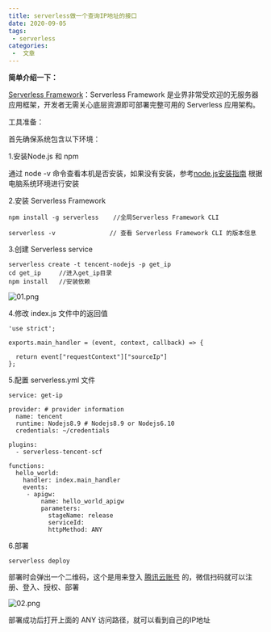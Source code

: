 ```yaml
---
title: serverless做一个查询IP地址的接口
date: 2020-09-05
tags:
 - serverless
categories:
 -  文章
---
```


**简单介绍一下：**

[Serverless Framework](https://github.com/serverless/serverless/blob/master/README_CN.md)：Serverless Framework 是业界非常受欢迎的无服务器应用框架，开发者无需关心底层资源即可部署完整可用的 Serverless 应用架构。

工具准备：

首先确保系统包含以下环境：

1.安装Node.js 和 npm

通过 node -v 命令查看本机是否安装，如果没有安装，参考[node.js安装指南](https://nodejs.org/zh-cn/download/) 根据电脑系统环境进行安装

2.安装 Serverless Framework

```
npm install -g serverless    //全局Serverless Framework CLI

serverless -v               // 查看 Serverless Framework CLI 的版本信息
```

3.创建 Serverless service

```
serverless create -t tencent-nodejs -p get_ip 
cd get_ip     //进入get_ip目录
npm install   //安装依赖
```


![01.png](https://7376-svip9-1258873690.tcb.qcloud.la/tcb-cms/2020-09-06/qcRsdmmP5N91aWO8CQHM_fQirXJAgkkJ.png)

4.修改 index.js 文件中的返回值
```
'use strict';

exports.main_handler = (event, context, callback) => {
  
  return event["requestContext"]["sourceIp"]
};
```

5.配置 serverless.yml 文件
```
service: get-ip

provider: # provider information
  name: tencent
  runtime: Nodejs8.9 # Nodejs8.9 or Nodejs6.10
  credentials: ~/credentials

plugins:
  - serverless-tencent-scf

functions:
  hello_world:
    handler: index.main_handler
    events:
     - apigw:
         name: hello_world_apigw
         parameters:
           stageName: release
           serviceId:
           httpMethod: ANY
```


6.部署
```
serverless deploy
```

部署时会弹出一个二维码，这个是用来登入 [腾讯云账号](https://cloud.tencent.com/login) 的，微信扫码就可以注册、登入、授权、部署

![02.png](https://7376-svip9-1258873690.tcb.qcloud.la/tcb-cms/2020-09-06/nkJzkbRXFq8hEbWcPaRCQww-B8gn6TTX.png)

部署成功后打开上面的 ANY 访问路径，就可以看到自己的IP地址
